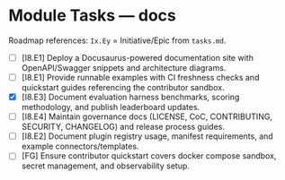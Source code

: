 # Module Tasks — docs

Roadmap references: `Ix.Ey` = Initiative/Epic from `tasks.md`.

- [ ] [I8.E1] Deploy a Docusaurus-powered documentation site with OpenAPI/Swagger snippets and architecture diagrams.
- [ ] [I8.E1] Provide runnable examples with CI freshness checks and quickstart guides referencing the contributor sandbox.
- [x] [I8.E3] Document evaluation harness benchmarks, scoring methodology, and publish leaderboard updates.
- [ ] [I8.E4] Maintain governance docs (LICENSE, CoC, CONTRIBUTING, SECURITY, CHANGELOG) and release process guides.
- [ ] [I8.E2] Document plugin registry usage, manifest requirements, and example connectors/templates.
- [ ] [FG] Ensure contributor quickstart covers docker compose sandbox, secret management, and observability setup.
